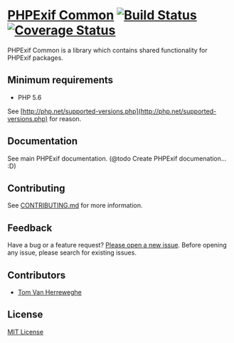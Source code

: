 # [PHPExif Common](http://github.com/PHPExif/php-exif-common) [![Build Status](https://travis-ci.org/PHPExif/php-exif-common.svg?branch=develop)](https://travis-ci.org/PHPExif/php-exif-common) [![Coverage Status](https://coveralls.io/repos/github/PHPExif/php-exif-common/badge.svg?branch=develop)](https://coveralls.io/github/PHPExif/php-exif-common?branch=develop)

PHPExif Common is a library which contains shared functionality for PHPExif packages.

## Minimum requirements

* PHP 5.6

See [http://php.net/supported-versions.php](http://php.net/supported-versions.php) for reason.

## Documentation

See main PHPExif documentation. (@todo Create PHPExif documenation... :D)

## Contributing

See [CONTRIBUTING.md](CONTRIBUTING.md) for more information.

## Feedback

Have a bug or a feature request? [Please open a new issue](https://github.com/PHPExif/php-exif-common/issues). Before opening any issue, please search for existing issues.

## Contributors

* [Tom Van Herreweghe](http://github.com/Miljar)

## License

[MIT License](http://github.com/PHPExif/php-exif-common/blob/master/LICENSE)
